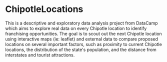 # ChipotleLocations
This is a descriptive and exploratory data analysis project from DataCamp which aims to explore real data on every Chipotle location to identify franchising opportunities. The goal is to scout out the next Chipotle location using interactive maps (ie: leaflet) and external data to compare proposed locations on several important factors, such as proximity to current Chipotle locations, the distribution of the state's population, and the distance from interstates and tourist attractions.
